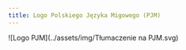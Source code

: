 ```yaml
---
title: Logo Polskiego Języka Migowego (PJM)
---
```


![Logo PJM](../assets/img/Tłumaczenie na PJM.svg)